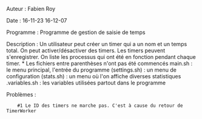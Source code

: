 Auteur : 
        Fabien Roy

Date : 
        16-11-23 16-12-07

Programme : 
        Programme de gestion de saisie de temps

Description : 
        Un utilisateur peut créer un timer qui a un nom et un temps total. On peut activer/désactiver des timers. Les timers peuvent s'enregistrer. On liste les processus qui ont été en fonction pendant chaque timer.
        * Les fichiers entre parenthèses n'ont pas été commencés
        main.sh : le menu principal, l'entrée du programme
        (settings.sh) : un menu de configuration
        (stats.sh) : un menu où l'on affiche diverses statistiques
        .variables.sh : les variables utilisées partout dans le programme

Problèmes : 

        #1 Le ID des timers ne marche pas. C'est à cause du retour de TimerWorker